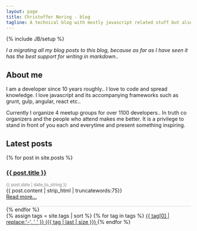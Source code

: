 ```yaml
---
layout: page
title: Christoffer Noring - blog
tagline: A technical blog with mostly javascript related stuff but also .net
---
```

{% include JB/setup %}

*I a migrating all my blog posts to this blog, because as far as I have seen it has the best support for
writing in markdown..*

## About me
I am a developer since 10 years roughly.. I love to code and spread knowledge.
I love javascript and its accompanying frameworks such as grunt, gulp, angular, react etc..

Currently I organize 4 meetup groups for over 1100 developers.. In truth co organizers and the people who attend makes me better. It is a privilege to stand in front of you each and everytime and present something inspiring.

    
## Latest posts

<div class="posts col-md-10">
  
  {% for post in site.posts %}
  <div style="border-bottom:solid 1px lightgray"> 
    <h3>  
      <a href="{{ BASE_PATH }}{{ post.url }}">{{ post.title }}</a>
    </h3>  
    <div style="color:grey; font-size: smaller">{{ post.date | date_to_string }}</div>   
    {{ post.content | strip_html | truncatewords:75}}<br>
    <a href="{{ post.url }}">Read more...</a><br><br>
   
  </div>
  {% endfor %}
</div>
<div class="col-md-2">
  {% assign tags = site.tags | sort %}
  {% for tag in tags %}
  <span class="site-tag">
      <a href="/tags.html#{{ tag | first | slugify }}-ref"
          style="font-size: {{ tag | last | size  |  times: 4 | plus: 80  }}%">
              {{ tag[0] | replace:'-', ' ' }} ({{ tag | last | size }})
      </a>
  </span>
  {% endfor %}
  
  
</div> 






